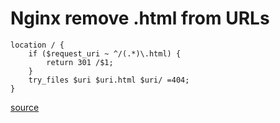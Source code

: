# Nginx remove .html from URLs

	location / {
		if ($request_uri ~ ^/(.*)\.html) {
			return 301 /$1;
		}
		try_files $uri $uri.html $uri/ =404;
	}

[source](https://stackoverflow.com/a/38238001)
